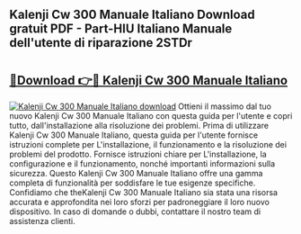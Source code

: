 ## Kalenji Cw 300 Manuale Italiano Download gratuit PDF - Part-HIU Italiano Manuale dell'utente di riparazione 2STDr

# <h2><a href="http://dfbmqqq.blite.top/?on=Kalenji+Cw+300+Manuale+Italiano">🔗Download 👉🔴 Kalenji Cw 300 Manuale Italiano</a></h2>

[![Kalenji Cw 300 Manuale Italiano download](https://i.imgur.com/lujVjoI.png)](http://dfbmqqq.blite.top/?on=Kalenji+Cw+300+Manuale+Italiano)
Ottieni il massimo dal tuo nuovo Kalenji Cw 300 Manuale Italiano con questa guida per l'utente e copri tutto, dall'installazione alla risoluzione dei problemi. Prima di utilizzare Kalenji Cw 300 Manuale Italiano, questa guida per l'utente fornisce istruzioni complete per L'installazione, il funzionamento e la risoluzione dei problemi del prodotto. Fornisce istruzioni chiare per L'installazione, la configurazione e il funzionamento, nonché importanti informazioni sulla sicurezza. Questo Kalenji Cw 300 Manuale Italiano offre una gamma completa di funzionalità per soddisfare le tue esigenze specifiche. Confidiamo che theKalenji Cw 300 Manuale Italiano sia stata una risorsa accurata e approfondita nei loro sforzi per padroneggiare il loro nuovo dispositivo. In caso di domande o dubbi, contattare il nostro team di assistenza clienti.
